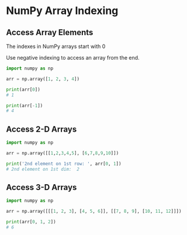 # NumPy Array Indexing

## Access Array Elements

The indexes in NumPy arrays start with 0

Use negative indexing to access an array from the end.

```py
import numpy as np

arr = np.array([1, 2, 3, 4])

print(arr[0])
# 1

print(arr[-1])
# 4
```


## Access 2-D Arrays

```py
import numpy as np

arr = np.array([[1,2,3,4,5], [6,7,8,9,10]])

print('2nd element on 1st row: ', arr[0, 1])
# 2nd element on 1st dim:  2
```


## Access 3-D Arrays

```py
import numpy as np

arr = np.array([[[1, 2, 3], [4, 5, 6]], [[7, 8, 9], [10, 11, 12]]])

print(arr[0, 1, 2])
# 6
```
